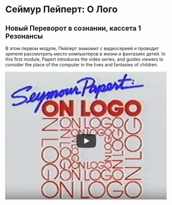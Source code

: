 # Сеймур Пейперт: О Лого
## Новый Переворот в сознании, кассета 1 Резонансы

В этом первом модуле, Пейперт знакомит с видеосерией и проводит зрителя рассмотреть место компьютеров в жизни и фантазиях детей.
In this first module, Papert introduces the video series, and guides viewers to consider the place of the computer in the lives and fantasies of children.

[![NM1](./images/spol_video.png)](https://youtu.be/NGmNvRXMhac)
